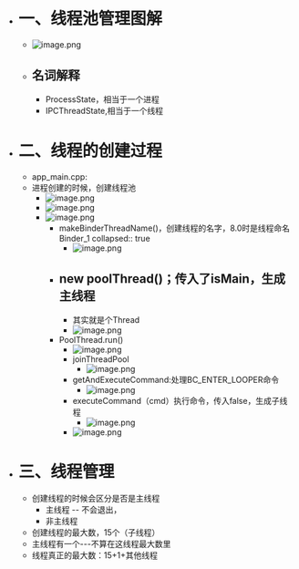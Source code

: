 - # 一、线程池管理图解
	- ![image.png](../assets/image_1688483018620_0.png)
	- ## 名词解释
		- ProcessState，相当于一个进程
		- IPCThreadState,相当于一个线程
- # 二、线程的创建过程
	- app_main.cpp:
	- 进程创建的时候，创建线程池
		- ![image.png](../assets/image_1688483221471_0.png)
		- ![image.png](../assets/image_1688483244730_0.png)
		- ![image.png](../assets/image_1688483259994_0.png)
			- makeBinderThreadName()，创建线程的名字，8.0时是线程命名Binder_1
			  collapsed:: true
				- ![image.png](../assets/image_1688483306921_0.png)
			- ## new poolThread()；传入了isMain，生成主线程
				- 其实就是个Thread
				- ![image.png](../assets/image_1688483467407_0.png)
			- PoolThread.run()
				- ![image.png](../assets/image_1688483519538_0.png)
				- joinThreadPool
					- ![image.png](../assets/image_1688483562503_0.png)
				- getAndExecuteCommand:处理BC_ENTER_LOOPER命令
					- ![image.png](../assets/image_1688483709360_0.png)
				- executeCommand（cmd）执行命令，传入false，生成子线程
					- ![image.png](../assets/image_1688545531415_0.png)
				- ![image.png](../assets/image_1688545558311_0.png)
- # 三、线程管理
	- 创建线程的时候会区分是否是主线程
		- 主线程 -- 不会退出，
		- 非主线程
	- 创建线程的最大数，15个（子线程）
	- 主线程有一个---不算在这线程最大数里
	- 线程真正的最大数：15+1+其他线程